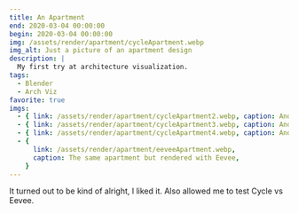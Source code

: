 ```yaml
---
title: An Apartment
end: 2020-03-04 00:00:00
begin: 2020-03-04 00:00:00
img: /assets/render/apartment/cycleApartment.webp
img_alt: Just a picture of an apartment design
description: |
  My first try at architecture visualization.
tags:
  - Blender
  - Arch Viz
favorite: true
imgs:
  - { link: /assets/render/apartment/cycleApartment2.webp, caption: Another PoV }
  - { link: /assets/render/apartment/cycleApartment3.webp, caption: Another PoV }
  - { link: /assets/render/apartment/cycleApartment4.webp, caption: Another PoV }
  - {
      link: /assets/render/apartment/eeveeApartment.webp,
      caption: The same apartment but rendered with Eevee,
    }
---
```


It turned out to be kind of alright, I liked it. Also allowed me to test Cycle vs Eevee.
